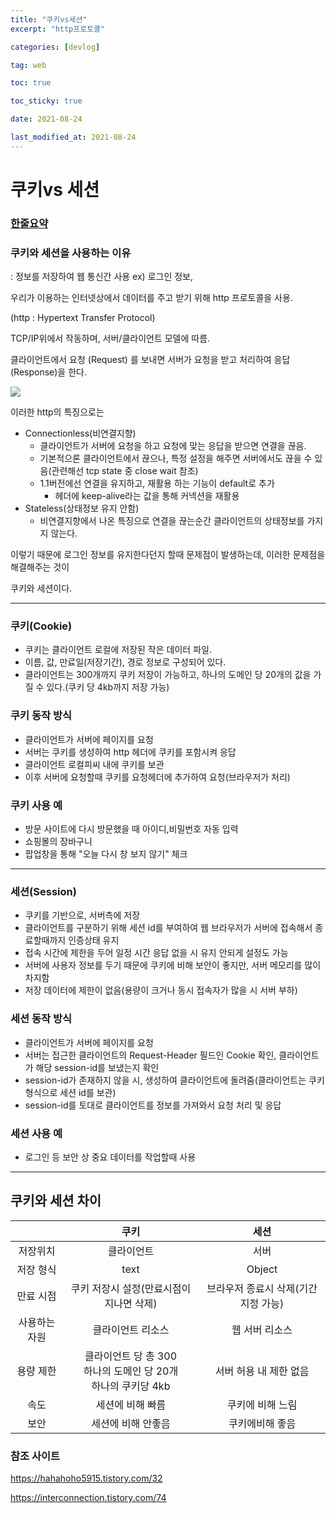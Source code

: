 ```yaml
---
title: "쿠키vs세션"
excerpt: "http프로토콜"

categories: [devlog]

tag: web

toc: true

toc_sticky: true

date: 2021-08-24

last_modified_at: 2021-08-24
---
```




# 쿠키vs 세션



### [한줄요약](#쿠키와-세션-차이)



### 쿠키와 세션을 사용하는 이유

: 정보를 저장하여 웹 통신간 사용 ex) 로그인 정보,



우리가 이용하는 인터넷상에서 데이터를 주고 받기 위해 http 프로토콜을 사용.

(http : Hypertext Transfer Protocol)

TCP/IP위에서 작동하며, 서버/클라이언트 모델에 따름.



클라이언트에서 요청 (Request) 를 보내면 서버가 요청을 받고 처리하여 응답(Response)을 한다.







<img src="https://github.com/cano721/cano721.github.io/blob/master/_posts/md-images/cookieSession/cookieSession.png?raw=true">



이러한 http의 특징으로는



* Connectionless(비연결지향)
  * 클라이언트가 서버에 요청을 하고 요청에 맞는 응답을 받으면 연결을 끊음.
  * 기본적으론 클라이언트에서 끊으나, 특정 설정을 해주면 서버에서도 끊을 수 있음(관련해선 tcp state 중 close wait 참조)
  * 1.1버전에선 연결을 유지하고, 재활용 하는 기능이 default로 추가
    * 헤더에 keep-alive라는 값을 통해 커넥션을 재활용
* Stateless(상태정보 유지 안함)
  * 비연결지향에서 나온 특징으로 연결을 끊는순간 클라이언트의 상태정보를 가지지 않는다.



이렇기 때문에 로그인 정보를 유지한다던지 할때 문제점이 발생하는데, 이러한 문제점을 해결해주는 것이

쿠키와 세션이다.



---







### 쿠키(Cookie)

* 쿠키는 클라이언트 로컬에 저장된 작은 데이터 파일.
* 이름, 값, 만료일(저장기간), 경로 정보로 구성되어 있다.
* 클라이언트는 300개까지 쿠키 저장이 가능하고, 하나의 도메인 당 20개의 값을 가질 수 있다.(쿠키 당 4kb까지 저장 가능)



### 쿠키 동작 방식

* 클라이언트가 서버에 페이지를 요청
* 서버는 쿠키를 생성하여 http 헤더에 쿠키를 포함시켜 응답
* 클라이언트 로컬피씨 내에 쿠키를 보관
* 이후 서버에 요청할때 쿠키를 요청헤더에 추가하여 요청(브라우저가 처리)



### 쿠키 사용 예

* 방문 사이트에 다시 방문했을 때 아이디,비밀번호 자동 입력
* 쇼핑몰의 장바구니
* 팝업창을 통해 "오늘 다시 창 보지 않기" 체크



---







### 세션(Session)

* 쿠키를 기반으로, 서버측에 저장
* 클라이언트를 구분하기 위해 세션 id를 부여하여 웹 브라우저가 서버에 접속해서 종료할때까지 인증상태 유지
* 접속 시간에 제한을 두어 일정 시간 응답 없을 시 유지 안되게 설정도 가능
* 서버에 사용자 정보를 두기 때문에 쿠키에 비해 보안이 좋지만, 서버 메모리를 많이 차지함
* 저장 데이터에 제한이 없음(용량이 크거나 동시 접속자가 많을 시 서버 부하)



### 세션 동작 방식

* 클라이언트가 서버에 페이지를 요청
* 서버는 접근한 클라이언트의 Request-Header 필드인 Cookie 확인, 클라이언트가 해당 session-id를 보냈는지 확인
* session-id가 존재하지 않을 시, 생성하여 클라이언트에 돌려줌(클라이언트는 쿠키형식으로 세션 id를 보관)
* session-id를 토대로 클라이언트를 정보를 가져와서 요청 처리 및 응답



### 세션 사용 예

* 로그인 등 보안 상 중요 데이터를 작업할때 사용



---







## 쿠키와 세션 차이



|               |                             쿠키                             |                 세션                 |
| :-----------: | :----------------------------------------------------------: | :----------------------------------: |
|   저장위치    |                          클라이언트                          |                 서버                 |
|   저장 형식   |                             text                             |                Object                |
|   만료 시점   |           쿠키 저장시 설정(만료시점이 지나면 삭제)           | 브라우저 종료시 삭제(기간 지정 가능) |
| 사용하는 자원 |                      클라이언트 리소스                       |            웹 서버 리소스            |
|   용량 제한   | 클라이언트 당 총 300<br />하나의 도메인 당 20개<br />하나의 쿠키당 4kb |        서버 허용 내 제한 없음        |
|     속도      |                       세션에 비해 빠름                       |           쿠키에 비해 느림           |
|     보안      |                      세션에 비해 안좋음                      |           쿠키에비해 좋음            |







### 참조 사이트

https://hahahoho5915.tistory.com/32

https://interconnection.tistory.com/74

